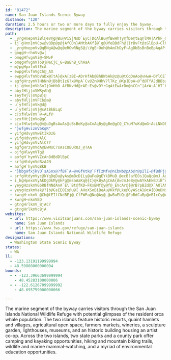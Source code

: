 ```yaml
---
id: "81472"
name: San Juan Islands Scenic Byway
distance: "120"
duration: 2.5 hours or two or more days to fully enjoy the byway.
description: The marine segment of the byway carries visitors through the San Juan Islands National Wildlife Refuge. The two islands feature resorts, hamlets and villages, farmers markets, wineries, lighthouses, museums, and an historic building housing an artist co-op.
path:
  - _yrgHnepnViBl@eV@g@Bu@ViSjNsD`EyC|DqAlBu@fBwHhTy@fDe@tEq@lMA|APhF_@`B_D|C
  - ij`gHnn}mVCpw@vQDp@p@jAfCDn}AMtbAKf[@`g@UfeBBdFh@|IrBvFt@zGlBpU~ClNb@f\XjE`@rAjB~Cd@jAt@zBDxAA~@YzAcDxI}AtBuCvCc@r@Y~@_DbOqE`NSd@e@nCy@vIObAsCrEgIrNyDfEqGbPiBlGaAdBiKtMwB~BiAf@gC~@{CLaAG_EeAsAm@s@e@s@wAa@_@}@Da@XSnA?l@HfAn@zANhEMzBQfBExCWpDKl@e@l@m@kD?{BNmBO{CKsA}@qHaEaGeAS}CmAsFwDs@Je@\i@z@_A~Bs@~BeAzAyAj@]j@kLlFmCZsFViCd@gA`AqAjBsOlWuAvC}BpRYv@gGzLmFtF}GxEaBXeA?{HmE_C_AmBM}BRuEx@_MRsCVYKiFdAy@Fyd@Gq@Ly@x@{@rAOxA?zKMnH{@jB}@j@cAPq^CmGq@uAAkHr@cPf@iJHs@Io@g@Sy@Em@Cas@DsFNs@Vs@X_@^G`JRhAE|C]TOTeABol@Ic_@mXfEYAuQsHaGkDsAg@cCm@kNE_AXe\tTmFfEo@RcSfDwB?oA_@iC{AgEsDwGgIyDsFsCaDwEyCoAk@kL[sCk@cAi@y@cBs@qCQcLi@eCc@eAcAaA_Ac@qM}Bg@Qi@s@
  - _yrgHnepnVv@qBNgA@w@q@eROwRNgS@i\VgE~Ooh@hAmChDyF~AgDbBsBnBeBpAqAP[lAkC^uA^wBZyE`@eKf@gJ?kBKmDgCaQE_B
  - goqgH~rhnVv@w[
  - omqgHfvgnVi@~SMvF
  - omqgHfvgnVToDj@aCjC_G~BaEhB_ChAaA
  - m}pgHpxfnVfEcA
  - ewpgHlvfnVgCh@_AX
  - ewpgHlvfnVbVaDx@[tA}@xA[zBI~ADrHfAb@BhBWbAk@z@u@tCqDnAo@vHwA~DYlCElB_@bBu@hA_Ad@q@r@oAXw@`@yBLyAN_Ej@iGRqHRgBj@iCbAoBbAsA`IcHdAsBxKae@z@eCzGgLhByAbA]dB?jJ^d@GxB_Al@m@dA_DjF}RlFeX~@yAt@e@zKeCp@g@z@_An@mCLcCCqRu@wLy@wHOiEOyLJuAb@qA~@kAlCaBx@aAt@sA|CaJh@iAlFoIx@SrADdDXpC?bAm@d@q@fEmOt@aBrBuCnCsEbAw@~@a@lBk@vEsDrDeEvDyBrBAlE[dWCA{ODm@L_@
  - agfgHrzymVlHbNn@jBbBtIzG?x@VpA`Cv@Zn@HhV?lTKz_@Kp]DpA~@^d@TfAJdBBbz@b@|GJn@~@|BbAJrf@g@
  - ij`gHnn}mVbSoIjOmHbD_AfBKvHd@rAE~Es@vDYrGgAtEwArDm@nCCn^|ArW~A`HT`Kx@jXdDz@C|@OhAi@xAgA|DmDfG{DxAg@tCU
  - abyfHlj|mVWRyAh@
  - seyfHjl|mVpB}@
  - abyfHlj|mVFCb@a@
  - u`yfHfi|mVk@d@
  - u`yfHfi|mV|@sAtBkELqC
  - c|xfHlw{mV`@~ALf@
  - szxfHt{{mVo@gC
  - c|xfHlw{mVg@m@uDgBsAwAs@cBsBeKy@aCmAqBy@gBe@gCQ_CYuM?uKd@mG~AcLNkDBoE]gIBwBZgCXs@v@kAnAeAfCaAhHyDbByB|@aB~@mCn@sC^mCh@wH^yCd@gC|@aDvCsDxW_YpDeE`A{Ah@qAx@oEXeELy^NoNT_B`GuVp@gE^qDh@uH?uCe@uIHwBh@uAfFqJj@yCBoIIiH}CaH_A_AiA?
  - "}ufgHvizmVbKqR"
  - yifgHdvymVwEtIkDzG
  - yifgHdvymVvAlC
  - yifgHdvymVvAlC??
  - agfgHrzymVdA@EwMsC?sAsCOEUROJ_@?AA
  - ojfgHlwymVTg@
  - aofgH`hymVVZcAnBdBdDlBpC
  - srfgHtdymVdBzAJN
  - aofgH`hymVqBkB
  - "}bbgHfxjkVO`sASnx@?fBF`A~@vGfKtk@`Ff[zMfv@nCbNb@pAb@r@pIlI~@fBdPjg@lEhM\\pAjAdJBhBMlDy@hF_A|CoA`C_BlBy@p@iAZcCPgFwAoA{@yK_@e@@gEmD{@\\kWyLoAg@}A[iBKcBT_C|@cEhCmE~DgFxGsE`HqEnJcErK_DtKwB`L_@lDs@`Ie@tR{JtxEgWjoMe@bOYzGe@rGaBfNu@zD_A`EyCxIwTfl@}FhMyBtCgHxHieAb}@yDtCaFlEgEbEoCnDiCdE}BtEgxA|aDaK|WiIpWcVf{@qAzFuAlIUlCSfD@lCRrBb@xBr@fB~DfHpT|\\|jC`zDbBrCv@`Bh@xBhArGdOf`A~@fIb@jJ`@zo@KdmHJpDVfD`B`L`DzLhB`EpDnDta@tWh@pA"
  - srfgHtdymVyc@kYqDqDu@yAs@mBcD{Ly@aFe@gEYkDMuD_@ecB?afEOs]QaQc@mJ_AgIuNy_AiAsGi@uBs@_BcBwC{jC}yDkWk^iCsCiC}AgDu@yCKyCd@iD`B}@jAs@zAyg@hcBmGtVsB~McAjNcFnkAaB`W{@pHsAjF_BfEsAnCmBhCcFzD_QnJY~C
  - i_hgHpexmVyAkDgDkMy@kFg@mEaAaKq@{C}@kByAgCmA{AwJmJeBy@wAYkAEkBJiB^cBl@sBfA_FjDyRhQ{|@zp@wWdX_RnWec@bp@{i@d}@}{EhrHgIhNgE~IiDbJiD`OaClPkAjMoeB`f^aFp}@o@zKqL`wA_Tp{B{VncC_Etq@}@nTs@bUVf\dAj]bA~HrAnIbFrOpGdNxG~J~@~@vQjUhSn^fGnPfHr[~BzL|AzIx@lNNzJO`Iy@fJgBdMcCvIwJ|SyChE~AoGpJiS`CoIjAsInA}LLsHMsJy@}MyAsI_CoLaHe[cGgP_Se^qQ}T_AcAaHiKyGuNgFaPyAwIcAeIiAy]Uy\r@oUz@oT`E{q@|VycCzSs{BrLwvAlGkjAteBkf^jAyM`C}PbDoOlDaJfEaJhImNzwEkkHpAaFl@aI?eKyCco@iCs]wCg[cX_fC{BcVoFws@c@mDu@qEyNwv@o@gEc@aEAyEN{EzPu{BTmEBqBKsASaAc@k@o@[s@Iu@JuA`@kF~BiAM
  - yeygHzskmVGbRBfNNdAnA`E\`Bt@fKD~FKxBMf@y@f@_EVcAr@{@rB?pBZd@X`AOlAN`A?bAi@bJNvAh@lBx@pBn@`CdAtCVvBM|EHxC|AxIJ~AE~@Kd@}QvMcFzHiAvBYfAoBpBm@ZsAR{AOeELe@Ro@nCYbCe@x@_JfAULi@v@SxAmF`K{B`ImAxAqM`ImAfBy@jCUfBCxCl@zHxB`Pz@nEb@p@l@XbARt@?|F_DbAGbE`Ed@VfCqAx@q@rAAz@PbA~@|E|K^rAb@rBbAfDbBbDTl@hAtFd@`Bb@|@^Zn@VjHFrAjAT^jAf@v@BbTgEz@_@|AyAh@IZShA\x@rAb@KbA`AbBp@~O?nCVl@t@nAl@|BdAhEbAxAhA
  - yeygHzskmVak@?}b@GsEEOIs@u@[_AHoXSoBiBeAu@Kkf@Lke@GyAScA}@cA{BOuDNso@e@sBaBqBsFAcw@KuTDs@P_@`@wGzHo@XaAPuCQiBa@}EyAcBKaM?wN[aAc@m@k@kAcCsC}EaAuCa@e@i@YaF{Bu@_As@_Bu@aDMwAYsAa@sAc@g@gHmF}CeEc@aAkBmIiAsCmAmGi@yFeAwQg@kBa@[}DKc@eD?_A^uDBsAC}QBaID}B^oE?cCKoAsBmIs@{Eu@qISiI_@}t@DuKb@?nA_@dL?fJcDdADtFjAd@GpFsAtLyGbD_AlHg@x@W|CuB~A_Ah@QlG?vT_@nCaAvFkClEYjPgIn@SVCNNlEbM~AzBpEb@hEEtLsFbD{BbAeB^aAn@cDt@cBpDsG|GmNx@{DvCaQzAeDbDuDr@mBh@mCrBgNEmCi@uKJqCvBwPnBeH`EoFhAkEz@iBlAeAxAm@|CQjAk@rDuDjCgDx@sCp@qA|AaAxAWvBgAh@}BjAoBRI~CkIBsAYwHJo@pEqIfBoGNmDMa@hBsBfB_EnA_HlC{CrEmCbBi@fG[~R`@vJd@vHGfPeChFSxDdBpDRjH_@n@Jt@h@x@|Al@t@pBpAzCX`MEEuBY_B?s@JsD`ByGp@mHa@o@YKwC?c@_@Qs@CmU\sBD{C}@sGk@kBwTg\eQiVaJcQwAgGe@qD{A}QSyDd@iMl@uGMkDo@oF{@sCgAeAoB]sAgDIgAYw@{A{CqD{EmAk@kDy@i@g@o@Q{AMiGn@s@[kAmAaD{K_BeIEcGTeAd@mA\gGTqH_@cAqGmGSi@BaAdAgH
  - kwrgH~nkmV_@Ch@fEIlCNdBEj@_CfFWPa@No@Ay@_@wBuEUQi@FoBdCaBp@eBIcCy@cDuBqD?uAgAcDkEs@_@wEM{LEg]D{K~CyAFsBGo@Kq@k@eCgDi@So@K{DQuDcCcA]qDReCvB_BdAqDr@sl@@
  - kwrgH~nkmVED
  - gtrgHrlkmV_BjAC?
  - gtrgHrlkmVcBjA
websites:
  - url: https://www.visitsanjuans.com/san-juan-islands-scenic-byway
    name: San Juan Islands
  - url: https://www.fws.gov/refuge/san-juan-islands
    name: San Juan Islands National Wildlife Refuge
designations:
  - Washington State Scenic Byway
states:
  - WA
ll:
  - -123.13191199999994
  - 48.59808000000004
bounds:
  - - -123.39663699999994
    - 48.45283100000006
  - - -122.61267099999992
    - 48.695759000000066

---
```


The marine segment of the byway carries visitors through the San Juan Islands National Wildlife Refuge with potential glimpses of the resident orca whale population. The two islands feature historic resorts, quaint hamlets and villages, agricultural open space, farmers markets, wineries, a sculpture garden, lighthouses, museums, and an historic building housing an artist co-op.  Across the two islands, two state parks and a county park offer camping and kayaking opportunities, hiking and mountain biking trails, wildlife and marine mammal-watching, and a myriad of environmental education opportunities.
